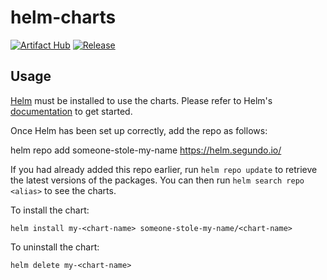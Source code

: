 # helm-charts
[![Artifact Hub](https://img.shields.io/endpoint?url=https://artifacthub.io/badge/repository/someone-stole-my-name)](https://artifacthub.io/packages/search?repo=someone-stole-my-name) [![Release](https://github.com/someone-stole-my-name/helm-charts/actions/workflows/blank.yml/badge.svg?branch=main)](https://github.com/someone-stole-my-name/helm-charts/actions/workflows/blank.yml)

## Usage

[Helm](https://helm.sh) must be installed to use the charts.  Please refer to
Helm's [documentation](https://helm.sh/docs) to get started.

Once Helm has been set up correctly, add the repo as follows:

  helm repo add someone-stole-my-name https://helm.segundo.io/

If you had already added this repo earlier, run `helm repo update` to retrieve
the latest versions of the packages.  You can then run `helm search repo
<alias>` to see the charts.

To install the <chart-name> chart:

    helm install my-<chart-name> someone-stole-my-name/<chart-name>

To uninstall the chart:

    helm delete my-<chart-name>
